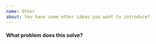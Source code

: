 ```yaml
---
name: Other
about: You have some other ideas you want to introduce? 
---
```


<!-- Thanks for submitting a pull request! Please provide enough information so that others can review your pull request. -->

#### What problem does this solve?
